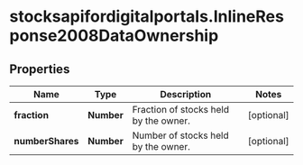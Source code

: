 # stocksapifordigitalportals.InlineResponse2008DataOwnership

## Properties

Name | Type | Description | Notes
------------ | ------------- | ------------- | -------------
**fraction** | **Number** | Fraction of stocks held by the owner. | [optional] 
**numberShares** | **Number** | Number of stocks held by the owner. | [optional] 


